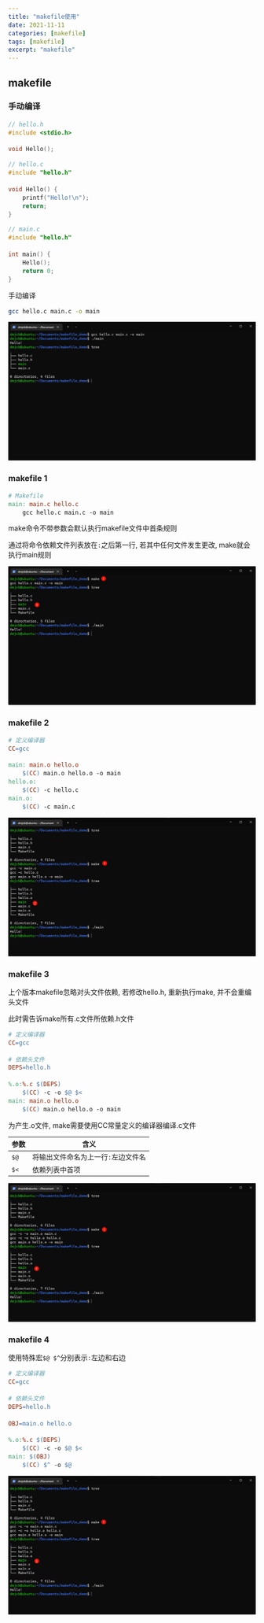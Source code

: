 ```yaml
---
title: "makefile使用"
date: 2021-11-11
categories: [makefile]
tags: [makefile]
excerpt: "makefile"
---
```


## makefile

### 手动编译

```c
// hello.h
#include <stdio.h>

void Hello();
```

```c
// hello.c
#include "hello.h"

void Hello() {
    printf("Hello!\n");
    return;
}
```

```c
// main.c
#include "hello.h"

int main() {
    Hello();
    return 0;
}
```

手动编译

```sh
gcc hello.c main.c -o main
```

![](/assets/image/20241210_184152.jpg)

### makefile 1

```makefile
# Makefile
main: main.c hello.c
	gcc hello.c main.c -o main
```

make命令不带参数会默认执行makefile文件中首条规则

通过将命令依赖文件列表放在`:`之后第一行, 若其中任何文件发生更改, make就会执行main规则

![](/assets/image/20241210_190744.jpg)

### makefile 2

```makefile
# 定义编译器
CC=gcc

main: main.o hello.o
	$(CC) main.o hello.o -o main
hello.o:
	$(CC) -c hello.c
main.o:
	$(CC) -c main.c
```

![](/assets/image/20241210_191221.jpg)

### makefile 3

上个版本makefile忽略对头文件依赖, 若修改hello.h, 重新执行make, 并不会重编头文件

此时需告诉make所有.c文件所依赖.h文件

```makefile
# 定义编译器
CC=gcc

# 依赖头文件
DEPS=hello.h

%.o:%.c $(DEPS)
	$(CC) -c -o $@ $<
main: main.o hello.o
	$(CC) main.o hello.o -o main
```

为产生.o文件, make需要使用CC常量定义的编译器编译.c文件

| 参数    | 含义                              |
| ------- | -------------------------------- |
| `$@`    | 将输出文件命名为上一行`:`左边文件名 |
| `$<`    | 依赖列表中首项                    |

![](/assets/image/20241210_191544.jpg)

### makefile 4

使用特殊宏`$@ $^`分别表示`:`左边和右边

```makefile
# 定义编译器
CC=gcc

# 依赖头文件
DEPS=hello.h

OBJ=main.o hello.o

%.o:%.c $(DEPS)
	$(CC) -c -o $@ $<
main: $(OBJ)
	$(CC) $^ -o $@
```

![](/assets/image/20241210_191937.jpg)